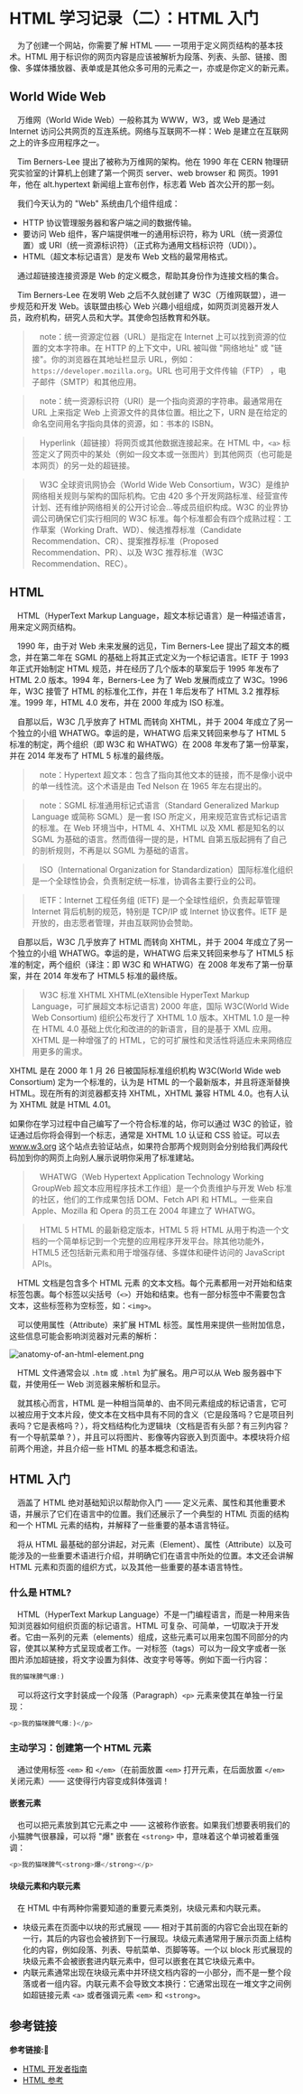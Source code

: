# HTML 学习记录（二）：HTML 入门

&emsp;为了创建一个网站，你需要了解 HTML —— 一项用于定义网页结构的基本技术。HTML 用于标识你的网页内容是应该被解析为段落、列表、头部、链接、图像、多媒体播放器、表单或是其他众多可用的元素之一，亦或是你定义的新元素。

## World Wide Web

&emsp;万维网（World Wide Web）一般称其为 WWW，W3，或 Web 是通过 Internet 访问公共网页的互连系统。网络与互联网不一样：Web 是建立在互联网之上的许多应用程序之一。

&emsp;Tim Berners-Lee 提出了被称为万维网的架构。他在 1990 年在 CERN 物理研究实验室的计算机上创建了第一个网页 server、web browser 和 网页。1991 年，他在 alt.hypertext 新闻组上宣布创作，标志着 Web 首次公开的那一刻。

&emsp;我们今天认为的 "Web" 系统由几个组件组成：

+ HTTP 协议管理服务器和客户端之间的数据传输。
+ 要访问 Web 组件，客户端提供唯一的通用标识符，称为 URL（统一资源位置）或 URI（统一资源标识符）（正式称为通用文档标识符（UDI））。
+ HTML（超文本标记语言）是发布 Web 文档的最常用格式。

&emsp;通过超链接连接资源是 Web 的定义概念，帮助其身份作为连接文档的集合。

&emsp;Tim Berners-Lee 在发明 Web 之后不久就创建了 W3C（万维网联盟），进一步规范和开发 Web。该联盟由核心 Web 兴趣小组组成，如网页浏览器开发人员，政府机构，研究人员和大学。其使命包括教育和外联。

> &emsp;note：统一资源定位器（URL）是指定在 Internet 上可以找到资源的位置的文本字符串。在 HTTP 的上下文中，URL 被叫做 "网络地址" 或 "链接"。你的浏览器在其地址栏显示 URL，例如：`https://developer.mozilla.org`。URL 也可用于文件传输（FTP） ，电子邮件（SMTP）和其他应用。

> &emsp;note：统一资源标识符（URI）是一个指向资源的字符串。最通常用在 URL 上来指定 Web 上资源文件的具体位置。相比之下，URN 是在给定的命名空间用名字指向具体的资源，如：书本的 ISBN。

> &emsp;Hyperlink（超链接）将网页或其他数据连接起来。在 HTML 中，`<a>` 标签定义了网页中的某处（例如一段文本或一张图片）到其他网页（也可能是本网页）的另一处的超链接。

> &emsp;W3C 全球资讯网协会（World Wide Web Consortium，W3C）是维护网络相关规则与架构的国际机构。它由 420 多个开发网路标准、经营宣传计划、还有维护网络相关的公开讨论会...等成员组织构成。W3C 的业界协调公司确保它们实行相同的 W3C 标准。每个标准都会有四个成熟过程：工作草案（Working Draft、WD）、候选推荐标准（Candidate Recommendation、CR）、提案推荐标准（Proposed Recommendation、PR）、以及 W3C 推荐标准（W3C Recommendation、REC）。

## HTML

&emsp;HTML（HyperText Markup Language，超文本标记语言）是一种描述语言，用来定义网页结构。

&emsp;1990 年，由于对 Web 未来发展的远见，Tim Berners-Lee 提出了超文本的概念，并在第二年在 SGML 的基础上将其正式定义为一个标记语言。IETF 于 1993 年正式开始制定 HTML 规范，并在经历了几个版本的草案后于 1995 年发布了 HTML 2.0 版本。1994 年，Berners-Lee 为了 Web 发展而成立了 W3C。1996 年，W3C 接管了 HTML 的标准化工作，并在 1 年后发布了 HTML 3.2 推荐标准。1999 年，HTML 4.0 发布，并在 2000 年成为 ISO 标准。

&emsp;自那以后，W3C 几乎放弃了 HTML 而转向 XHTML，并于 2004 年成立了另一个独立的小组 WHATWG。幸运的是，WHATWG 后来又转回来参与了 HTML 5 标准的制定，两个组织（即 W3C 和 WHATWG）在 2008 年发布了第一份草案，并在 2014 年发布了 HTML 5 标准的最终版。

> &emsp;note：Hypertext 超文本：包含了指向其他文本的链接，而不是像小说中的单一线性流。这个术语是由 Ted Nelson 在 1965 年左右提出的。

> &emsp;note：SGML 标准通用标记式语言（Standard Generalized Markup Language 或简称 SGML）是一套 ISO 所定义，用来规范宣告式标记语言的标准。在 Web 环境当中，HTML 4、XHTML 以及 XML 都是知名的以 SGML 为基础的语言。然而值得一提的是，HTML 自第五版起拥有了自己的剖析规则，不再是以 SGML 为基础的语言。

> &emsp;ISO（International Organization for Standardization）国际标准化组织是一个全球性协会，负责制定统一标准，协调各主要行业的公司。

> &emsp;IETF：Internet 工程任务组 (IETF) 是一个全球性组织，负责起草管理 Internet 背后机制的规范，特别是 TCP/IP 或 Internet 协议套件。IETF 是开放的，由志愿者管理，并由互联网协会赞助。

&emsp;自那以后，W3C 几乎放弃了 HTML 而转向 XHTML，并于 2004 年成立了另一个独立的小组 WHATWG。幸运的是，WHATWG 后来又转回来参与了 HTML5 标准的制定，两个组织（译注：即 W3C 和 WHATWG）在 2008 年发布了第一份草案，并在 2014 年发布了 HTML5 标准的最终版。

> &emsp;W3C 标准 XHTML XHTML(eXtensible HyperText Markup Language，可扩展超文本标记语言) 2000 年底，国际 W3C(World Wide Web Consortium) 组织公布发行了 XHTML 1.0 版本。XHTML 1.0 是一种在 HTML 4.0 基础上优化和改进的的新语言，目的是基于 XML 应用。XHTML 是一种增强了的 HTML，它的可扩展性和灵活性将适应未来网络应用更多的需求。
  
  XHTML 是在 2000 年 1 月 26 日被国际标准组织机构 W3C(World Wide web Consortium) 定为一个标准的，认为是 HTML 的一个最新版本，并且将逐渐替换 HTML。现在所有的浏览器都支持 XHTML，XHTML 兼容 HTML 4.0。也有人认为 XHTML 就是 HTML 4.01。
  
  如果你在学习过程中自己编写了一个符合标准的站，你可以通过 W3C 的验证，验证通过后你将会得到一个标志，通常是 XHTML 1.0 认证和 CSS 验证。可以去 www.w3.org 这个站点去验证站点，如果符合那两个规则则会分别给我们两段代码加到你的网页上向别人展示说明你采用了标准建站。

> &emsp;WHATWG（Web Hypertext Application Technology Working GroupWeb 超文本应用程序技术工作组）是一个负责维护与开发 Web 标准的社区，他们的工作成果包括 DOM、Fetch API 和 HTML。一些来自 Apple、Mozilla 和 Opera 的员工在 2004 年建立了 WHATWG。

> &emsp;HTML 5 HTML 的最新稳定版本，HTML 5 将 HTML 从用于构造一个文档的一个简单标记到一个完整的应用程序开发平台。除其他功能外，HTML5 还包括新元素和用于增强存储、多媒体和硬件访问的 JavaScript APIs。 

&emsp;HTML 文档是包含多个 HTML 元素 的文本文档。每个元素都用一对开始和结束标签包裹。每个标签以尖括号（`<>`）开始和结束。也有一部分标签中不需要包含文本，这些标签称为空标签，如：`<img>`。

&emsp;可以使用属性（Attribute）来扩展 HTML 标签。属性用来提供一些附加信息，这些信息可能会影响浏览器对元素的解析：

![anatomy-of-an-html-element.png](https://p1-juejin.byteimg.com/tos-cn-i-k3u1fbpfcp/44ef4471742e4e84a7111bb09336fb4c~tplv-k3u1fbpfcp-watermark.image?)

&emsp;HTML 文件通常会以 `.htm` 或 `.html` 为扩展名。用户可以从 Web 服务器中下载，并使用任一 Web 浏览器来解析和显示。

&emsp;就其核心而言，HTML 是一种相当简单的、由不同元素组成的标记语言，它可以被应用于文本片段，使文本在文档中具有不同的含义（它是段落吗？它是项目列表吗？它是表格吗？），将文档结构化为逻辑块（文档是否有头部？有三列内容？有一个导航菜单？），并且可以将图片、影像等内容嵌入到页面中。本模块将介绍前两个用途，并且介绍一些 HTML 的基本概念和语法。

## HTML 入门

&emsp;涵盖了 HTML 绝对基础知识以帮助你入门 —— 定义元素、属性和其他重要术语，并展示了它们在语言中的位置。我们还展示了一个典型的 HTML 页面的结构和一个 HTML 元素的结构，并解释了一些重要的基本语言特征。

&emsp;将从 HTML 最基础的部分讲起，对元素（Element）、属性（Attribute）以及可能涉及的一些重要术语进行介绍，并明确它们在语言中所处的位置。本文还会讲解 HTML 元素和页面的组织方式，以及其他一些重要的基本语言特性。

### 什么是 HTML?

&emsp;HTML（HyperText Markup Language）不是一门编程语言，而是一种用来告知浏览器如何组织页面的标记语言。HTML 可复杂、可简单，一切取决于开发者。它由一系列的元素（elements）组成，这些元素可以用来包围不同部分的内容，使其以某种方式呈现或者工作。一对标签（tags）可以为一段文字或者一张图片添加超链接，将文字设置为斜体、改变字号等等。例如下面一行内容：

```javascript
我的猫咪脾气爆:)
```

&emsp;可以将这行文字封装成一个段落（Paragraph）`<p>` 元素来使其在单独一行呈现：

```javascript
<p>我的猫咪脾气爆:)</p>
```

### 主动学习：创建第一个 HTML 元素

&emsp;通过使用标签 `<em>` 和 `</em>`（在前面放置 `<em>` 打开元素，在后面放置 `</em>` 关闭元素）—— 这使得行内容变成斜体强调！

#### 嵌套元素

&emsp;也可以把元素放到其它元素之中 —— 这被称作嵌套。如果我们想要表明我们的小猫脾气很暴躁，可以将 "爆" 嵌套在 `<strong>` 中，意味着这个单词被着重强调：

```javascript
<p>我的猫咪脾气<strong>爆</strong></p>
```

#### 块级元素和内联元素

&emsp;在 HTML 中有两种你需要知道的重要元素类别，块级元素和内联元素。

+ 块级元素在页面中以块的形式展现 —— 相对于其前面的内容它会出现在新的一行，其后的内容也会被挤到下一行展现。块级元素通常用于展示页面上结构化的内容，例如段落、列表、导航菜单、页脚等等。一个以 block 形式展现的块级元素不会被嵌套进内联元素中，但可以嵌套在其它块级元素中。
+ 内联元素通常出现在块级元素中并环绕文档内容的一小部分，而不是一整个段落或者一组内容。内联元素不会导致文本换行：它通常出现在一堆文字之间例如超链接元素 `<a>` 或者强调元素 `<em>` 和 `<strong>`。












## 参考链接
**参考链接:🔗**
+ [HTML 开发者指南](https://developer.mozilla.org/zh-CN/docs/Learn/HTML)
+ [HTML 参考](https://developer.mozilla.org/zh-CN/docs/Web/HTML/Reference)
